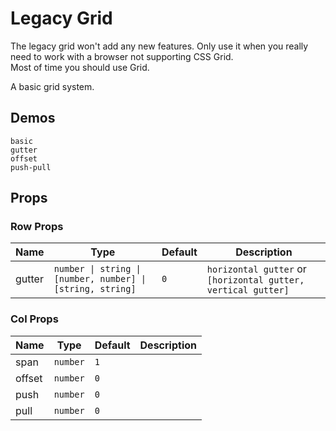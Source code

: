 # Legacy Grid

<!--single-column-->

<n-alert title="Caveat" type="warning" style="margin-bottom: 16px">
  The legacy grid won't add any new features. Only use it when you really need to work with a browser not supporting CSS Grid. <br /> Most of time you should use <n-a to="n-grid">Grid</n-a>.
</n-alert>

A basic grid system.

## Demos

```demo
basic
gutter
offset
push-pull
```

## Props

### Row Props

| Name | Type | Default | Description |
| --- | --- | --- | --- |
| gutter | `number \| string \| [number, number] \| [string, string]` | `0` | `horizontal gutter` or `[horizontal gutter, vertical gutter]` |

### Col Props

| Name   | Type     | Default | Description |
| ------ | -------- | ------- | ----------- |
| span   | `number` | `1`     |             |
| offset | `number` | `0`     |             |
| push   | `number` | `0`     |             |
| pull   | `number` | `0`     |             |
